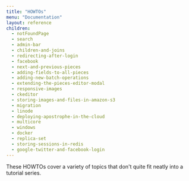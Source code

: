 ```yaml
---
title: "HOWTOs"
menu: "Documentation"
layout: reference
children:
  - notFoundPage
  - search
  - admin-bar
  - children-and-joins
  - redirecting-after-login
  - facebook
  - next-and-previous-pieces
  - adding-fields-to-all-pieces
  - adding-new-batch-operations
  - extending-the-pieces-editor-modal
  - responsive-images
  - ckeditor
  - storing-images-and-files-in-amazon-s3
  - migration
  - linode
  - deploying-apostrophe-in-the-cloud
  - multicore
  - windows
  - docker
  - replica-set
  - storing-sessions-in-redis
  - google-twitter-and-facebook-login
---
```


These HOWTOs cover a variety of topics that don't quite fit neatly into a tutorial series.
